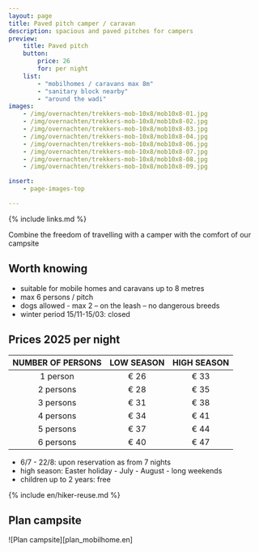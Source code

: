```yaml
---
layout: page
title: Paved pitch camper / caravan
description: spacious and paved pitches for campers
preview:
    title: Paved pitch
    button:
        price: 26
        for: per night
    list:
        - "mobilhomes / caravans max 8m"
        - "sanitary block nearby"
        - "around the wadi"
images:
    - /img/overnachten/trekkers-mob-10x8/mob10x8-01.jpg
    - /img/overnachten/trekkers-mob-10x8/mob10x8-02.jpg
    - /img/overnachten/trekkers-mob-10x8/mob10x8-03.jpg
    - /img/overnachten/trekkers-mob-10x8/mob10x8-04.jpg
    - /img/overnachten/trekkers-mob-10x8/mob10x8-06.jpg
    - /img/overnachten/trekkers-mob-10x8/mob10x8-07.jpg
    - /img/overnachten/trekkers-mob-10x8/mob10x8-08.jpg
    - /img/overnachten/trekkers-mob-10x8/mob10x8-09.jpg

insert:
    - page-images-top

---
```

{% include links.md %}

Combine the freedom of travelling with a camper with the comfort of our campsite

## Worth knowing

- suitable for mobile homes and caravans up to 8 metres
- max 6 persons / pitch
- dogs allowed - max 2 – on the leash – no dangerous breeds
- winter period 15/11-15/03: closed

## Prices 2025 per night


NUMBER OF PERSONS | LOW SEASON | HIGH SEASON      
:----------------:|:----------:|:-----------:|
1 person          |€ 26        |€ 33   
2 persons         |€ 28        |€ 35
3 persons         |€ 31        |€ 38
4 persons         |€ 34        |€ 41   
5 persons         |€ 37        |€ 44   
6 persons         |€ 40        |€ 47   

* 6/7 - 22/8: upon reservation as from 7 nights
* high season: Easter holiday - July - August - long weekends
* children up to 2 years: free


{% include en/hiker-reuse.md %}


## Plan campsite

![Plan campsite][plan_mobilhome.en]
